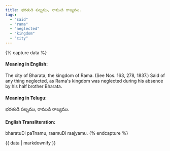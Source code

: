 ```yaml
---
title: భరతుడి పట్నము, రాముడి రాజ్యము.
tags:
  - "said"
  - "rama"
  - "neglected"
  - "kingdom"
  - "city"
---
```


{% capture data %}
#### Meaning in English:
The city of Bharata, the kingdom of Rama.
(See Nos. 163, 278, 1837.)
Said of any thing neglected, as Rama's kingdom was neglected during his absence by his half brother Bharata.

#### Meaning in Telugu:
భరతుడి పట్నము, రాముడి రాజ్యము.

#### English Transliteration:
bharatuDi paTnamu, raamuDi raajyamu.
{% endcapture %}

<div class="notice">{{ data | markdownify }}</div>


